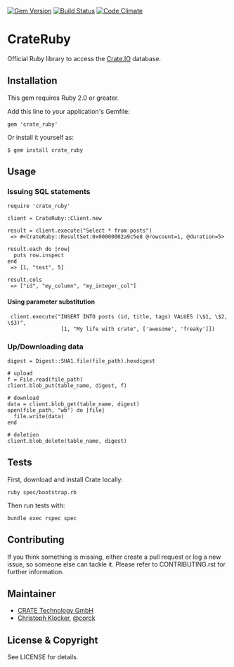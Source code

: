 [![Gem Version](https://badge.fury.io/rb/crate_ruby.svg)](http://badge.fury.io/rb/crate_ruby)
[![Build Status](https://travis-ci.org/crate/crate_ruby.svg?branch=master)](https://travis-ci.org/crate/crate_ruby)
[![Code Climate](https://codeclimate.com/github/crate/crate_ruby.png)](https://codeclimate.com/github/crate/crate_ruby)


# CrateRuby

Official Ruby library to access the [Crate.IO](http://crate.io) database.

## Installation

This gem requires Ruby 2.0 or greater.

Add this line to your application's Gemfile:

    gem 'crate_ruby'

Or install it yourself as:

    $ gem install crate_ruby

## Usage

### Issuing SQL statements

    require 'crate_ruby'

    client = CrateRuby::Client.new

    result = client.execute("Select * from posts")
     => #<CrateRuby::ResultSet:0x00000002a9c5e8 @rowcount=1, @duration=5>

    result.each do |row|
      puts row.inspect
    end
     => [1, "test", 5]

    result.cols
     => ["id", "my_column", "my_integer_col"]


#### Using parameter substitution

     client.execute("INSERT INTO posts (id, title, tags) VALUES (\$1, \$2, \$3)",
                     [1, "My life with crate", ['awesome', 'freaky']])

### Up/Downloading data

    digest = Digest::SHA1.file(file_path).hexdigest

    # upload
    f = File.read(file_path)
    client.blob_put(table_name, digest, f)

    # download
    data = client.blob_get(table_name, digest)
    open(file_path, "wb") do |file|
      file.write(data)
    end

    # deletion
    client.blob_delete(table_name, digest)

## Tests

First, download and install Crate locally:

    ruby spec/bootstrap.rb

Then run tests with:

    bundle exec rspec spec

## Contributing

If you think something is missing, either create a pull request
or log a new issue, so someone else can tackle it.
Please refer to CONTRIBUTING.rst for further information.

## Maintainer

* [CRATE Technology GmbH](http://crate.io)
* [Christoph Klocker](http://www.vedanova.com), [@corck](http://www.twitter.com/corck)

## License & Copyright

See LICENSE for details.
